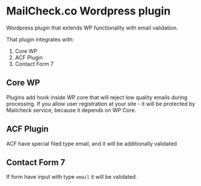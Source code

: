# MailCheck.co Wordpress plugin

Wordpress plugin that extends WP functionality with email validation.

That plugin integrates with:

1. Core WP
2. ACF Plugin
3. Contact Form 7

## Core WP
Plugins add hook inside WP core that will reject low quality emails during processing. If you allow user registration 
at your site - it will be protected by Mailcheck service, because it depends on WP Core.

## ACF Plugin
ACF have special filed type email, and it will be additionally validated

## Contact Form 7
If form have input with type `email` it will be validated.
